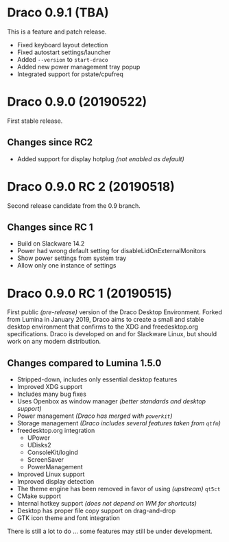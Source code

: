 # Draco 0.9.1 (TBA)

This is a feature and patch release.

 - Fixed keyboard layout detection
 - Fixed autostart settings/launcher
 - Added ``--version`` to ``start-draco``
 - Added new power management tray popup
 - Integrated support for pstate/cpufreq
 
# Draco 0.9.0 (20190522)

First stable release.

## Changes since RC2

 - Added support for display hotplug *(not enabled as default)*

# Draco 0.9.0 RC 2 (20190518)

Second release candidate from the 0.9 branch.

## Changes since RC 1

 - Build on Slackware 14.2 
 - Power had wrong default setting for disableLidOnExternalMonitors
 - Show power settings from system tray
 - Allow only one instance of settings

# Draco 0.9.0 RC 1 (20190515)

First public *(pre-release)* version of the Draco Desktop Environment. Forked from Lumina in January 2019, Draco aims to create a small and stable desktop environment that confirms to the XDG and freedesktop.org specifications. Draco is developed on and for Slackware Linux, but should work on any modern distribution.

## Changes compared to Lumina 1.5.0

 - Stripped-down, includes only essential desktop features
 - Improved XDG support
 - Includes many bug fixes
 - Uses Openbox as window manager *(better standards and desktop support)*
 - Power management *(Draco has merged with ``powerkit``)*
 - Storage management *(Draco includes several features taken from ``qtfm``)*
 - freedesktop.org integration
   - UPower
   - UDisks2
   - ConsoleKit/logind
   - ScreenSaver
   - PowerManagement
 - Improved Linux support
 - Improved display detection
 - The theme engine has been removed in favor of using *(upstream)* ``qt5ct``
 - CMake support
 - Internal hotkey support *(does not depend on WM for shortcuts)*
 - Desktop has proper file copy support on drag-and-drop
 - GTK icon theme and font integration

There is still a lot to do ... some features may still be under development.
